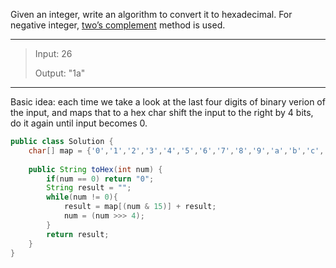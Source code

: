 Given an integer, write an algorithm to convert it to hexadecimal. For negative integer, [two’s complement](https://en.wikipedia.org/wiki/Two's_complement) method is used.

---

> Input:
> 26
>
> Output:
> "1a"

---

Basic idea: each time we take a look at the last four digits of binary verion of the input, and maps that to a hex char shift the input to the right by 4 bits, do it again until input becomes 0.

```JAVA
public class Solution {
    char[] map = {'0','1','2','3','4','5','6','7','8','9','a','b','c','d','e','f'};
    
    public String toHex(int num) {
        if(num == 0) return "0";
        String result = "";
        while(num != 0){
            result = map[(num & 15)] + result; 
            num = (num >>> 4);
        }
        return result;
    }
}
```


